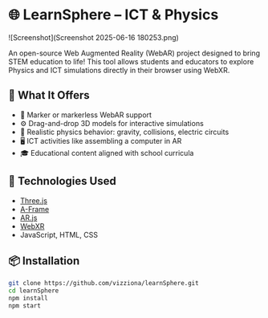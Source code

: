 # 🌐 LearnSphere – ICT & Physics

![Screenshot](Screenshot 2025-06-16 180253.png)

An open-source Web Augmented Reality (WebAR) project designed to bring STEM education to life! This tool allows students and educators to explore Physics and ICT simulations directly in their browser using WebXR.

## 🔬 What It Offers
- 📱 Marker or markerless WebAR support
- ⚙️ Drag-and-drop 3D models for interactive simulations
- 🧲 Realistic physics behavior: gravity, collisions, electric circuits
- 🖥️ ICT activities like assembling a computer in AR
- 🎓 Educational content aligned with school curricula

## 🌟 Technologies Used
- [Three.js](https://threejs.org/)
- [A-Frame](https://aframe.io/)
- [AR.js](https://github.com/AR-js-org/AR.js)
- [WebXR](https://immersive-web.github.io/webxr/)
- JavaScript, HTML, CSS

## 📦 Installation

```bash
git clone https://github.com/vizziona/learnSphere.git
cd learnSphere
npm install
npm start
